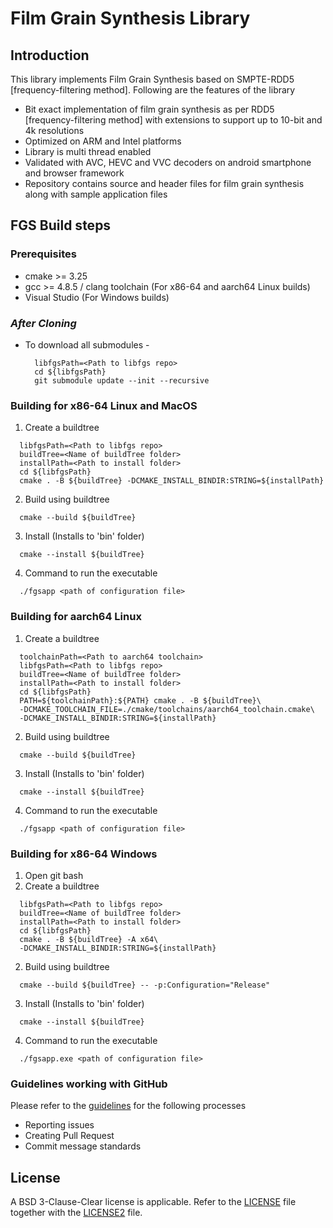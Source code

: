 # **Film Grain Synthesis Library**
## **Introduction**
This library implements Film Grain Synthesis based on SMPTE-RDD5 [frequency-filtering method]. Following are the features of the library 

*  Bit exact implementation of film grain synthesis as per RDD5 [frequency-filtering method] with extensions to support up to 10-bit and 4k resolutions
*  Optimized on ARM and Intel platforms 
*  Library is multi thread enabled 
*  Validated with AVC, HEVC and VVC decoders on android smartphone and browser framework 
*  Repository contains source and header files for film grain synthesis along with sample application files 

## FGS Build steps

### **Prerequisites**
* cmake >= 3.25
* gcc >= 4.8.5 / clang toolchain (For x86-64 and aarch64 Linux builds)
* Visual Studio (For Windows builds)

### ***After Cloning***
* To download all submodules - 
  ```
    libfgsPath=<Path to libfgs repo>
    cd ${libfgsPath}
    git submodule update --init --recursive
  ```
### **Building for x86-64 Linux and MacOS**
1. Create a buildtree
  ```
    libfgsPath=<Path to libfgs repo>
    buildTree=<Name of buildTree folder>
    installPath=<Path to install folder>
    cd ${libfgsPath}
    cmake . -B ${buildTree} -DCMAKE_INSTALL_BINDIR:STRING=${installPath}
  ```
2. Build using buildtree
  ```      
    cmake --build ${buildTree}
  ```
3. Install (Installs to 'bin' folder)
  ```      
    cmake --install ${buildTree}
  ```
4. Command to run the executable
  ```      
    ./fgsapp <path of configuration file>
  ```
### **Building for aarch64 Linux**
1. Create a buildtree
  ```
    toolchainPath=<Path to aarch64 toolchain>
    libfgsPath=<Path to libfgs repo>
    buildTree=<Name of buildTree folder>
    installPath=<Path to install folder>
    cd ${libfgsPath}
    PATH=${toolchainPath}:${PATH} cmake . -B ${buildTree}\
    -DCMAKE_TOOLCHAIN_FILE=./cmake/toolchains/aarch64_toolchain.cmake\
    -DCMAKE_INSTALL_BINDIR:STRING=${installPath}
  ```
2. Build using buildtree
  ```      
    cmake --build ${buildTree}
  ```
3. Install (Installs to 'bin' folder)
  ```      
    cmake --install ${buildTree}
  ```
4. Command to run the executable
  ```      
    ./fgsapp <path of configuration file>
  ```
### **Building for x86-64 Windows**
1. Open git bash
2. Create a buildtree
  ```
    libfgsPath=<Path to libfgs repo>
    buildTree=<Name of buildTree folder>
    installPath=<Path to install folder>
    cd ${libfgsPath}
    cmake . -B ${buildTree} -A x64\
    -DCMAKE_INSTALL_BINDIR:STRING=${installPath}
  ```
2. Build using buildtree
  ```      
    cmake --build ${buildTree} -- -p:Configuration="Release"
  ```
3. Install (Installs to 'bin' folder)
  ```      
    cmake --install ${buildTree}
  ```
4. Command to run the executable
  ```      
    ./fgsapp.exe <path of configuration file>
  ```
### Guidelines working with GitHub
Please refer to the [guidelines](GUIDELINES.md) for the following processes
- Reporting issues
- Creating Pull Request
- Commit message standards

## **License**
A BSD 3-Clause-Clear license is applicable. Refer to the [LICENSE](https://github.com/ittiam-systems/libfgs/blob/main/LICENSE) file together with the [LICENSE2](https://github.com/ittiam-systems/libfgs/blob/main/LICENSE2) file.

